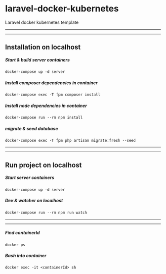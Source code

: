 # laravel-docker-kubernetes
Laravel docker kubernetes template
___
___
## Installation on localhost

##### Start & build server containers
```
docker-compose up -d server
```

##### Install composer dependencies in container
```
docker-compose exec -T fpm composer install
```

##### Install node dependencies in container
```
docker-compose run --rm npm install

```

##### migrate & seed database
```
docker-compose exec -T fpm php artisan migrate:fresh --seed
```
___
___

## Run project on localhost

##### Start server containers
```
docker-compose up -d server
```

##### Dev & watcher on localhost
```
docker-compose run --rm npm run watch
```
___
___

##### Find containerId
```
docker ps
```

##### Bash into container
```
docker exec -it <containerId> sh
```

